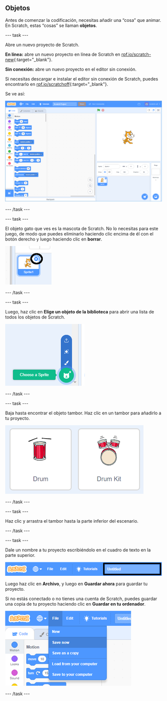 ## Objetos

Antes de comenzar la codificación, necesitas añadir una “cosa” que animar. En Scratch, estas “cosas” se llaman **objetos**.

\--- task \---

Abre un nuevo proyecto de Scratch.

**En línea:** abre un nuevo proyecto en línea de Scratch en [rpf.io/scratch-new](http://rpf.io/scratch-new){:target="_blank"}.

**Sin conexión:** abre un nuevo proyecto en el editor sin conexión.

Si necesitas descargar e instalar el editor sin conexión de Scratch, puedes encontrarlo en [rpf.io/scratchoff](http://rpf.io/scratchoff){:target="_blank"}.

Se ve así:

![captura de pantalla](images/band-scratch.png)

\--- /task \---

\--- task \---

El objeto gato que ves es la mascota de Scratch. No lo necesitas para este juego, de modo que puedes eliminarlo haciendo clic encima de él con el botón derecho y luego haciendo clic en **borrar**.

![screenshot](images/band-delete-annotated.png)

\--- /task \---

\--- task \---

Luego, haz clic en **Elige un objeto de la biblioteca** para abrir una lista de todos los objetos de Scratch.

![captura de pantalla](images/band-sprite-library.png)

\--- /task \---

\--- task \---

Baja hasta encontrar el objeto tambor. Haz clic en un tambor para añadirlo a tu proyecto.

![captura de pantalla](images/band-sprite-drum.png)

\--- /task \---

\--- task \---

Haz clic y arrastra el tambor hasta la parte inferior del escenario.

\--- /task \---

\--- task \---

Dale un nombre a tu proyecto escribiéndolo en el cuadro de texto en la parte superior.

![nombre](images/band-name-annotated.png)

Luego haz clic en **Archivo**, y luego en **Guardar ahora** para guardar tu proyecto.

Si no estás conectado o no tienes una cuenta de Scratch, puedes guardar una copia de tu proyecto haciendo clic en **Guardar en tu ordenador**.

![captura de pantalla](images/band-save.png)

\--- /task \---